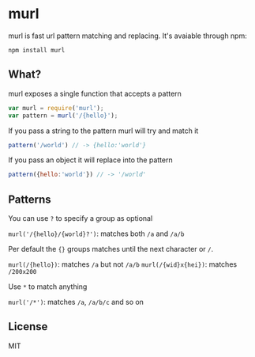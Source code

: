 # murl

murl is fast url pattern matching and replacing.
It's avaiable through npm:

	npm install murl

## What?

murl exposes a single function that accepts a pattern

``` js
var murl = require('murl');
var pattern = murl('/{hello}');
```

If you pass a string to the pattern murl will try and match it

``` js
pattern('/world') // -> {hello:'world'}
```

If you pass an object it will replace into the pattern

``` js
pattern({hello:'world'}) // -> '/world'
```

## Patterns

You can use `?` to specify a group as optional

`murl('/{hello}/{world}?')`: matches both `/a` and `/a/b`

Per default the `{}` groups matches until the next character or `/`.

`murl(/{hello})`: matches `/a` but not `/a/b`
`murl(/{wid}x{hei})`: matches `/200x200`

Use `*` to match anything

`murl('/*')`: matches `/a`, `/a/b/c` and so on


## License

MIT